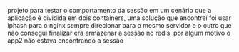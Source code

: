 projeto para testar o comportamento da sessão em um cenário que a aplicação é dividida em dois containers, uma solução que encontrei foi usar iphash para o nginx sempre direcionar para o mesmo servidor e o outro que não consegui finalizar era armazenar a sessão no redis, por algum motivo o app2 não estava encontrando a sessão